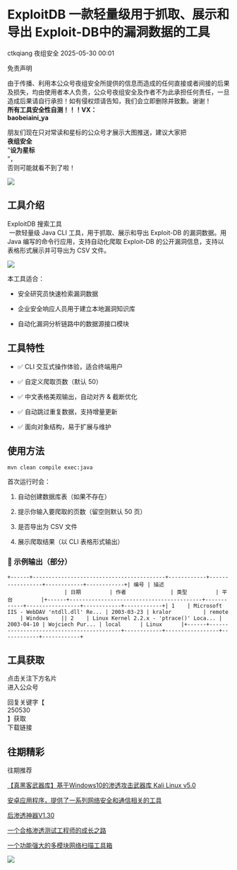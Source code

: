 #  ExploitDB 一款轻量级用于抓取、展示和导出 Exploit-DB中的漏洞数据的工具   
ctkqiang  夜组安全   2025-05-30 00:01  
  
免责声明  
  
由于传播、利用本公众号夜组安全所提供的信息而造成的任何直接或者间接的后果及损失，均由使用者本人负责，公众号夜组安全及作者不为此承担任何责任，一旦造成后果请自行承担！如有侵权烦请告知，我们会立即删除并致歉。谢谢！  
**所有工具安全性自测！！！VX：**  
**baobeiaini_ya**  
  
朋友们现在只对常读和星标的公众号才展示大图推送，建议大家把  
**夜组安全**  
“**设为星标**  
”，  
否则可能就看不到了啦！  
  
  
![](https://mmbiz.qpic.cn/sz_mmbiz_png/icZ1W9s2Jp2WrOMH4AFgkSfEFMOvvFuVKmDYdQjwJ9ekMm4jiasmWhBicHJngFY1USGOZfd3Xg4k3iamUOT5DcodvA/640?wx_fmt=png&from=appmsg "")  
  
## 工具介绍  
  
ExploitDB 搜索工具  
 一款轻量级 Java CLI 工具，用于抓取、展示和导出 Exploit-DB 的漏洞数据。用 Java 编写的命令行应用，支持自动化爬取 Exploit-DB 的公开漏洞信息，支持以表格形式展示并可导出为 CSV 文件。  
  
![](https://mmbiz.qpic.cn/sz_mmbiz_png/icZ1W9s2Jp2XqAkKFmDZXKUhUWCCicOH8riauo2PJicR0h15OLf5Box2ic0hP8JfzXyueDo1F6GYhu17ib4qQkOib44dg/640?wx_fmt=png&from=appmsg "")  
  
本工具适合：  
- 安全研究员快速检索漏洞数据  
  
- 企业安全响应人员用于建立本地漏洞知识库  
  
- 自动化漏洞分析链路中的数据源接口模块  
  
## 工具特性  
- ✅ CLI 交互式操作体验，适合终端用户  
  
- ✅ 自定义爬取页数（默认 50）  
  
- ✅ 中文表格美观输出，自动对齐 & 截断优化  
  
- ✅ 自动跳过重复数据，支持增量更新  
  
- ✅ 面向对象结构，易于扩展与维护  
  
## 使用方法  
```
mvn clean compile exec:java
```  
  
首次运行时会：  
1. 自动创建数据库表（如果不存在）  
  
1. 提示你输入要爬取的页数（留空则默认 50 页）  
  
1. 是否导出为 CSV 文件  
  
1. 展示爬取结果（以 CLI 表格形式输出）  
  
### 🧪 示例输出（部分）  
```
+------+------------------------------------------+------------+-----------------+------------+------------+| 编号 | 描述                                       | 日期         | 作者              | 类型         | 平台         |+------+------------------------------------------+------------+-----------------+------------+------------+| 1    | Microsoft IIS - WebDAV 'ntdll.dll' Re... | 2003-03-23 | kralor          | remote     | Windows    || 2    | Linux Kernel 2.2.x - 'ptrace()' Loca... | 2003-04-10 | Wojciech Pur... | local      | Linux      |+------+------------------------------------------+------------+-----------------+------------+------------+
```  
  
  
## 工具获取  
  
  
  
点击关注下方名片  
进入公众号  
  
回复关键字【  
250530  
】获取  
下载链接  
  
  
## 往期精彩  
  
  
往期推荐  
  
[【真黑客武器库】基于Windows10的渗透攻击武器库 Kali Linux v5.0](http://mp.weixin.qq.com/s?__biz=Mzk0ODM0NDIxNQ==&mid=2247494374&idx=1&sn=dd171b8e6a726aa5099282f26ea813d1&chksm=c36bae1ef41c270892505eeb7f13435fc0228e7d91321286297d2048cc1e45ef0a4326dc3495&scene=21#wechat_redirect)  
  
  
[安卓应用程序，提供了一系列网络安全和通信相关的工具](http://mp.weixin.qq.com/s?__biz=Mzk0ODM0NDIxNQ==&mid=2247494356&idx=1&sn=986032948333beae21b3249f7694d2fe&chksm=c36bae2cf41c273a316ac57599bfc8751b91a16c24c513b7230226427ff291fd52467cbf1e57&scene=21#wechat_redirect)  
  
  
[后渗透神器V1.30](http://mp.weixin.qq.com/s?__biz=Mzk0ODM0NDIxNQ==&mid=2247494349&idx=1&sn=85f12944d981625e83de5b4b3b97452f&chksm=c36bae35f41c2723eed284a1559cbb970af09f13ffb69d0fc7bdb12ce3213fc69ae1e204e620&scene=21#wechat_redirect)  
  
  
[一个合格渗透测试工程师的成长之路](http://mp.weixin.qq.com/s?__biz=Mzk0ODM0NDIxNQ==&mid=2247494348&idx=1&sn=2efde703e9fb15bf91d5174ee9b14bfa&chksm=c36bae34f41c27221e9611944e928a4c9e84209a43a6d559f00a51e0d810f56397d83eedba92&scene=21#wechat_redirect)  
  
  
[一个功能强大的多模块网络扫描工具箱](http://mp.weixin.qq.com/s?__biz=Mzk0ODM0NDIxNQ==&mid=2247494341&idx=1&sn=f3812370edf8e3b37204834a52981d39&chksm=c36bae3df41c272b664a0ee2cff58b25f38bdb7ca1123e300839f312dbf075c9bafb739a2217&scene=21#wechat_redirect)  
  
  
![](https://mmbiz.qpic.cn/mmbiz_png/OAmMqjhMehrtxRQaYnbrvafmXHe0AwWLr2mdZxcg9wia7gVTfBbpfT6kR2xkjzsZ6bTTu5YCbytuoshPcddfsNg/640?wx_fmt=other&wxfrom=5&wx_lazy=1&wx_co=1&random=0.8399406679299557&tp=webp "")  
  
